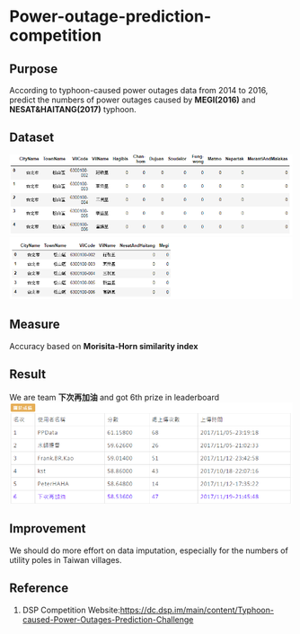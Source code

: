 # Power-outage-prediction-competition

## Purpose
According to typhoon-caused power outages data from 2014 to 2016, predict the numbers of power outages caused by **MEGI(2016)** and **NESAT&HAITANG(2017)** typhoon.
## Dataset
![image](https://github.com/Tang-Li-Jen/Power-outage-prediction-competition/blob/master/images/train.PNG)
![image](https://github.com/Tang-Li-Jen/Power-outage-prediction-competition/blob/master/images/test.PNG)
## Measure
Accuracy based on **Morisita-Horn similarity index**
## Result
We are team **下次再加油** and got 6th prize in leaderboard  
![image](https://github.com/Tang-Li-Jen/Power-outage-prediction-competition/blob/master/images/rank.PNG)

## Improvement
We should do more effort on data imputation, especially for the numbers of utility poles in Taiwan villages. 
## Reference
1. DSP Competition Website:https://dc.dsp.im/main/content/Typhoon-caused-Power-Outages-Prediction-Challenge

